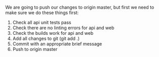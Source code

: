 We are going to push our changes to origin master, but first we need to make sure we do these things first:
1) Check all api unit tests pass
2) Check there are no linting errors for api and web
3) Check the builds work for api and web
4) Add all changes to git (git add .)
5) Commit with an appropriate brief message
6) Push to origin master